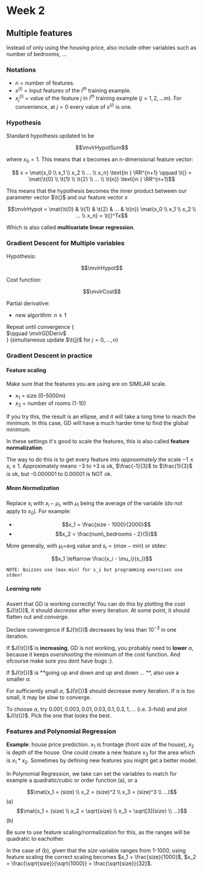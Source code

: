 # Week 2

## Multiple features

Instead of only using the housing price, also include other variables such as number of bedrooms, ...

### Notations

* $n$ = number of features.
* $x^{(i)}$ = input features of the $i^{th}$ training example.
* $x^{(i)}_j$ = value of the feature $j$ in $i^{th}$ training example ($j=1,2, ...m$). For convenience, at $j=0$ every value of $x^{(i)}$ is one.

### Hypothesis

Standard hypothesis updated to be 

$$\mvlrHypotSum$$

where $x_0 = 1$. This means that x becomes an n-dimensional feature vector: 

$$ x = \mat{x_0 \\ x_1 \\ x_2 \\ ... \\ x_n} \text{in } \RR^{n+1} \qquad \t{} = \mat{\t{0} \\ \t{1} \\ \t{2} \\ ... \\ \t{n}} \text{in } \RR^{n+1}$$

This means that the hypothesis becomes the inner product between our parameter vector $\t{}$ and our feature vector $x$

$$\mvlrHypot = \mat{\t{0} & \t{1} & \t{2} & ... & \t{n}} \mat{x_0 \\ x_1 \\ x_2 \\ ... \\ x_n} = \t{}^Tx$$

Which is also called **multivariate linear regression**.

### Gradient Descent for Multiple variables

Hypothesis:

$$\mvlrHypot$$

Cost function:

$$\mvlrCost$$

Partial derivative:

* new algorithm: $n \ge 1$

Repeat until convergence {\
    $\qquad \mvlrGDDeriv$\
} (simultaneous update $\t{j}$ for $j=0,...,n$)

### Gradient Descent in practice

#### Feature scaling

Make sure that the features you are using are on SIMILAR scale.

* $x_1$ = size (0-5000m)
* $x_2$ = number of rooms (1-10)

If you try this, the result is an ellipse, and it will take a long time to reach the minimum. In this case, GD will have a much harder time to find the global minimum.

In these settings it's good to scale the features, this is also called **feature normalization**.

The way to do this is to get every feature into *approximately* the scale $-1 \leq x_i \leq 1$. Approximately means $-3$ to $+3$ is ok, $\frac{-1}{3}$ to $\frac{1}{3}$ is ok, but -0.000001 to 0.00001 is NOT ok.

##### Mean Normalization

Replace $x_i$ with $x_i - \mu_i$, with $\mu_i$ being the average of the variable (do not apply to $x_0$).
For example:

* $$x_1 = \frac{size - 1000}{2000}$$
* $$x_2 = \frac{num\_bedrooms - 2}{5}$$

More generally, with $\mu_i$=avg value and $s_i = (max-min)$ or stdev:

$$x_1 \leftarrow \frac{x_i - \mu_i}{s_i}$$

`NOTE: Quizzes use (max-min) for s_i but programming exercises use stdev!`

##### Learning rate

Assert that GD is working correctly! You can do this by plotting the cost $J(\t{})$, it should *decrease* after every iteration. At some point, it should flatten out and *converge*.

Declare convergence if $J(\t{})$ decreases by less than $10^{-3}$ in one iteration.

If $J(\t{})$ is **increasing**, GD is not working, you probably need to **lower** $\alpha$, because it keeps *overshooting* the minimum of the cost function. And ofcourse make sure you dont have bugs :).

If $J(\t{})$ is **going up and down and up and down ... **, also use a smaller $\alpha$. 

For sufficiently small $\alpha$, $J(\t{})$ should decrease every iteration. If $\alpha$ is too small, it may be slow to converge.

To choose $\alpha$, try $0.001, 0.003, 0.01, 0.03, 0.1, 0.3, 1, ...$ (i.e. 3-fold) and plot $J(\t{})$. Pick the one that looks the best.

### Features and Polynomial Regression

**Example**: house price prediction. $x_1$ is frontage (front size of the house), $x_2$ is depth of the house. One could create a new feature $x_3$ for the area which is $x_1 * x_2$. Sometimes by defining new features you might get a better model.

In Polynomial Regression, we take can set the variables to match for example a quadratic/cubic or order function (a), or a 

$$\mat{x_1 = (size) \\ x_2 = (size)^2 \\ x_3 = (size)^3 \\ ...}$$ (a)
$$\mat{x_1 = (size) \\ x_2 = \sqrt{size} \\ x_3 = \sqrt[3]{size} \\ ...}$$ (b)

Be sure to use feature scaling/normalization for this, as the ranges will be quadratic to eachother. 

In the case of (b), given that the $size$ variable ranges from 1-1000, using feature scaling the correct scaling becomes $x_1 = \frac{size}{1000}$, $x_2 = \frac{\sqrt{size}}{\sqrt{1000}} = \frac{\sqrt{size}}{32}$.

